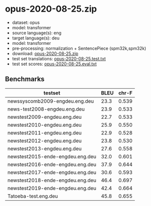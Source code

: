 # opus-2020-08-25.zip

* dataset: opus
* model: transformer
* source language(s): eng
* target language(s): deu
* model: transformer
* pre-processing: normalization + SentencePiece (spm32k,spm32k)
* download: [opus-2020-08-25.zip](https://object.pouta.csc.fi/Tatoeba-MT-models/eng-deu/opus-2020-08-25.zip)
* test set translations: [opus-2020-08-25.test.txt](https://object.pouta.csc.fi/Tatoeba-MT-models/eng-deu/opus-2020-08-25.test.txt)
* test set scores: [opus-2020-08-25.eval.txt](https://object.pouta.csc.fi/Tatoeba-MT-models/eng-deu/opus-2020-08-25.eval.txt)

## Benchmarks

| testset               | BLEU  | chr-F |
|-----------------------|-------|-------|
| newssyscomb2009-engdeu.eng.deu 	| 23.3 	| 0.539 |
| news-test2008-engdeu.eng.deu 	| 23.9 	| 0.533 |
| newstest2009-engdeu.eng.deu 	| 22.7 	| 0.533 |
| newstest2010-engdeu.eng.deu 	| 25.9 	| 0.550 |
| newstest2011-engdeu.eng.deu 	| 22.9 	| 0.528 |
| newstest2012-engdeu.eng.deu 	| 23.8 	| 0.530 |
| newstest2013-engdeu.eng.deu 	| 27.6 	| 0.558 |
| newstest2015-ende-engdeu.eng.deu 	| 32.0 	| 0.601 |
| newstest2016-ende-engdeu.eng.deu 	| 37.9 	| 0.644 |
| newstest2017-ende-engdeu.eng.deu 	| 30.6 	| 0.593 |
| newstest2018-ende-engdeu.eng.deu 	| 46.4 	| 0.697 |
| newstest2019-ende-engdeu.eng.deu 	| 42.4 	| 0.664 |
| Tatoeba-test.eng.deu 	| 45.8 	| 0.655 |

